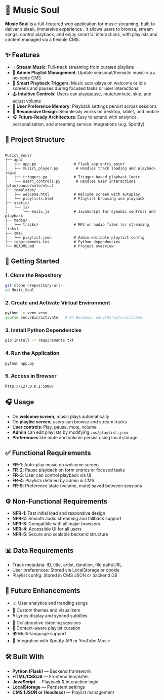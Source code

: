 # 🎵 Music Soul

**Music Soul** is a full-featured web application for music streaming, built to deliver a sleek, immersive experience . It allows users to browse, stream songs, control playback, and enjoy smart UI interactions, with playlists and content managed via a flexible CMS.


## ✨ Features

- 🎶 **Stream Music**: Full-track streaming from curated playlists  
- 📁 **Admin Playlist Management**: Update seasonal/thematic music via a no-code CMS  
- 🧠 **Smart Playback Triggers**: Music auto-plays on welcome or idle screens and pauses during focused tasks or user interactions  
- 🕹️ **Intuitive Controls**: Users can play/pause, mute/unmute, skip, and adjust volume  
- 🔄 **User Preference Memory**: Playback settings persist across sessions  
- 📱 **Responsive Design**: Seamlessly works on desktop, tablet, and mobile  
- 🎧 **Future-Ready Architecture**: Easy to extend with analytics, personalization, and streaming service integrations (e.g. Spotify)  


## 📁 Project Structure

```

Music\_Soul/
├── app/
│   ├── app.py                 # Flask app entry point
│   ├── music\_player.py        # Handles track loading and playback logic
│   ├── triggers.py            # Trigger-based playback logic
│   └── user\_controls.py       # Handles user interactions (play/pause/mute/etc.)
├── templates/
│   ├── welcome.html           # Welcome screen with autoplay
│   └── playlists.html         # Playlist browsing and playback
├── static/
│   └── js/
│       └── music.js           # JavaScript for dynamic controls and playback
├── media/
│   └── tracks/                # MP3 or audio files (or streaming links)
├── cms/
│   └── playlist.json          # Admin-editable playlist config
├── requirements.txt           # Python dependencies
└── README.md                  # Project overview

````


## 🚀 Getting Started

### 1. Clone the Repository

```bash
git clone <repository-url>
cd Music_Soul
````

### 2. Create and Activate Virtual Environment

```bash
python -m venv venv
source venv/bin/activate   # On Windows: venv\Scripts\activate
```

### 3. Install Python Dependencies

```bash
pip install -r requirements.txt
```

### 4. Run the Application

```bash
python app.py
```

### 5. Access in Browser

```
http://127.0.0.1:5000/
```


## 🎧 Usage

* On **welcome screen**, music plays automatically
* On **playlist screen**, users can browse and stream tracks
* **User controls**: Play, pause, mute, volume
* **Admin** can edit playlists by modifying `cms/playlist.json`
* **Preferences** like mute and volume persist using local storage



## ✅ Functional Requirements

* **FR-1**: Auto-play music on welcome screen
* **FR-2**: Pause playback on form entries or focused tasks
* **FR-3**: User can control playback via UI
* **FR-4**: Playlists defined by admin in CMS
* **FR-5**: Preference state (volume, mute) saved between sessions


## ⚙️ Non-Functional Requirements

* **NFR-1**: Fast initial load and responsive design
* **NFR-2**: Smooth audio streaming and fallback support
* **NFR-3**: Compatible with all major browsers
* **NFR-4**: Accessible UI for all users
* **NFR-5**: Secure and scalable backend structure


## 📊 Data Requirements

* Track metadata: ID, title, artist, duration, file path/URL
* User preferences: Stored via LocalStorage or cookie
* Playlist config: Stored in CMS JSON or backend DB


## 🧩 Future Enhancements

* 📈 User analytics and trending songs
* 🎨 Custom themes and visualizers
* 🎙️ Lyrics display and synced subtitles
* 🤝 Collaborative listening sessions
* 🧠 Context-aware playlist curation
* 🌍 Multi-language support
* 🔗 Integration with Spotify API or YouTube Music


## 🛠 Built With

* **Python (Flask)** — Backend framework
* **HTML/CSS/JS** — Frontend templates
* **JavaScript** — Playback & interaction logic
* **LocalStorage** — Persistent settings
* **CMS (JSON or Headless)** — Playlist management


